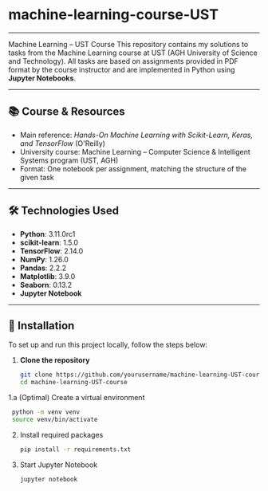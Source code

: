 # machine-learning-course-UST
---

Machine Learning – UST Course  This repository contains my solutions to tasks from the Machine Learning course at UST (AGH University of Science and Technology). All tasks are based on assignments provided in PDF format by the course instructor and are implemented in Python using **Jupyter Notebooks**.

---

## 📚 Course & Resources

- Main reference: *Hands-On Machine Learning with Scikit-Learn, Keras, and TensorFlow* (O'Reilly)
- University course: Machine Learning – Computer Science & Intelligent Systems program (UST, AGH)
- Format: One notebook per assignment, matching the structure of the given task

---
## 🛠️ Technologies Used

- **Python**: 3.11.0rc1  
- **scikit-learn**: 1.5.0  
- **TensorFlow**: 2.14.0  
- **NumPy**: 1.26.0  
- **Pandas**: 2.2.2  
- **Matplotlib**: 3.9.0  
- **Seaborn**: 0.13.2  
- **Jupyter Notebook**

---
## 🧪 Installation

To set up and run this project locally, follow the steps below:

1. **Clone the repository**
   ```bash
   git clone https://github.com/yourusername/machine-learning-UST-course.git
   cd machine-learning-UST-course
   ```
 1.a (Optimal) Create a virtual environment
 ```bash
  python -m venv venv
  source venv/bin/activate
```
2. Install required packages
   ```bash
   pip install -r requirements.txt
   ```
3. Start Jupyter Notebook
   ```bash
   jupyter notebook
   ```
